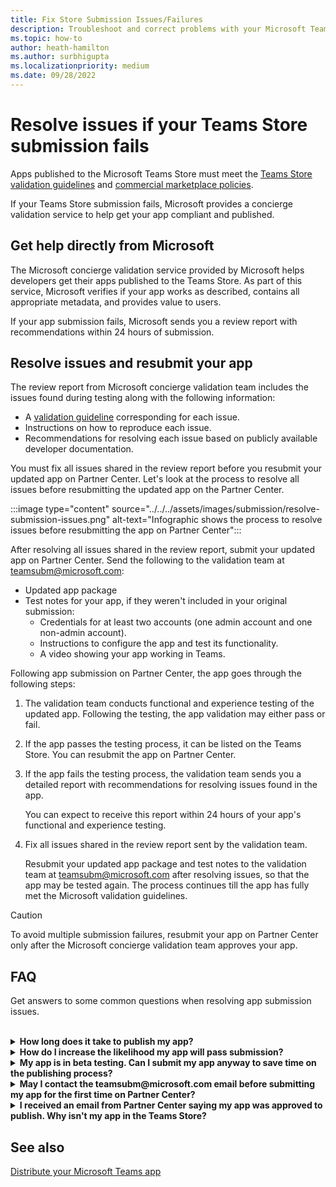 ```yaml
---
title: Fix Store Submission Issues/Failures
description: Troubleshoot and correct problems with your Microsoft Teams Store submission. Get help directly from Microsoft, resolve issues, and resubmit your app.
ms.topic: how-to
author: heath-hamilton
ms.author: surbhigupta
ms.localizationpriority: medium
ms.date: 09/28/2022
---
```

# Resolve issues if your Teams Store submission fails

Apps published to the Microsoft Teams Store must meet the [Teams Store validation guidelines](~/concepts/deploy-and-publish/appsource/prepare/teams-store-validation-guidelines.md) and [commercial marketplace policies](/legal/marketplace/certification-policies).

If your Teams Store submission fails, Microsoft provides a concierge validation service to help get your app compliant and published.

## Get help directly from Microsoft

The Microsoft concierge validation service provided by Microsoft helps developers get their apps published to the Teams Store. As part of this service, Microsoft verifies if your app works as described, contains all appropriate metadata, and provides value to users.

If your app submission fails, Microsoft sends you a review report with recommendations within 24 hours of submission.

## Resolve issues and resubmit your app

The review report from Microsoft concierge validation team includes the issues found during testing along with the following information:

* A [validation guideline](~/concepts/deploy-and-publish/appsource/prepare/teams-store-validation-guidelines.md) corresponding for each issue.
* Instructions on how to reproduce each issue.
* Recommendations for resolving each issue based on publicly available developer documentation.

You must fix all issues shared in the review report before you resubmit your updated app on Partner Center. Let's look at the process to resolve all issues before resubmitting the updated app on the Partner Center.

:::image type="content" source="../../../assets/images/submission/resolve-submission-issues.png" alt-text="Infographic shows the process to resolve issues before resubmitting the app on Partner Center":::

After resolving all issues shared in the review report, submit your updated app on Partner Center. Send the following to the validation team at <a href="mailto:teamsubm@microsoft.com">teamsubm@microsoft.com</a>:

* Updated app package
* Test notes for your app, if they weren't included in your original submission:
  * Credentials for at least two accounts (one admin account and one non-admin account).
  * Instructions to configure the app and test its functionality.
  * A video showing your app working in Teams.

Following app submission on Partner Center, the app goes through the following steps:

1. The validation team conducts functional and experience testing of the updated app. Following the testing, the app validation may either pass or fail.
1. If the app passes the testing process, it can be listed on the Teams Store. You can resubmit the app on Partner Center.
1. If the app fails the testing process, the validation team sends you a detailed report with recommendations for resolving issues found in the app.

    You can expect to receive this report within 24 hours of your app's functional and experience testing.
1. Fix all issues shared in the review report sent by the validation team.

    Resubmit your updated app package and test notes to the validation team at <a href="mailto:teamsubm@microsoft.com">teamsubm@microsoft.com</a> after resolving issues, so that the app may be tested again. The process continues till the app has fully met the Microsoft validation guidelines.

> [!CAUTION]
> To avoid multiple submission failures, resubmit your app on Partner Center only after the Microsoft concierge validation team approves your app.

## FAQ

Get answers to some common questions when resolving app submission issues.

<br>

<details>

<summary><b>How long does it take to publish my app?</b></summary>

If your Teams Store submission has no issues, your app is published within 1-2 business days. If your app fails, a team from Microsoft provides you with recommendations to fix the issues. After you resolve issues and resend an updated app to that team, you'll be notified in 24 hours if your app is ready to publish, or still needs more work.

<br>

</details>

<details>

<summary><b>How do I increase the likelihood my app will pass submission?</b></summary>

Doing the following can lead to a successful submission:

1. Develop your app based on the [Teams design guidelines](~/concepts/design/design-teams-app-overview.md).
1. Make sure your app adheres to the [Teams Store validation guidelines](~/concepts/deploy-and-publish/appsource/prepare/teams-store-validation-guidelines.md) and [Microsoft commercial marketplace certification policies](/legal/marketplace/certification-policies).
1. Test your app package with the [Microsoft Teams app validation tool](https://dev.teams.microsoft.com/appvalidation.html).
1. [Prepare your Teams Store submission](~/concepts/deploy-and-publish/appsource/prepare/submission-checklist.md).

<br>

</details>

<details>

<summary><b>My app is in beta testing. Can I submit my app anyway to save time on the publishing process?</b></summary>

No. Microsoft only validates production-ready apps.

<br>

</details>

<details>

<summary><b>May I contact the teamsubm@microsoft.com email before submitting my app for the first time on Partner Center?</b></summary>

No. Microsoft doesn't start validating your app until you submit your app for the first time on Partner Center.

<br>

</details>

<details>

<summary><b>I received an email from Partner Center saying my app was approved to publish. Why isn't my app in the Teams Store?</b></summary>

Once your app is approved, publishing usually takes 1-2 business days depending on the app's capabilities. If your app isn't published after two business days, contact <a href="mailto:teamsubm@microsoft.com">teamsubm@microsoft.com</a>.

<br>

</details>

## See also

[Distribute your Microsoft Teams app](../apps-publish-overview.md)
